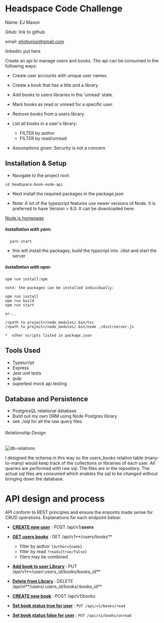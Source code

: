 # Headspace Code Challenge

Name: EJ Mason

Gitub: link to github

email: eliotjunior@gmail.com

linkedin: put here

Create an api to manage users and books. The api can be consumed in the following ways:

* Create user accounts with unique user names.
* Create a book that has a title and a library.
* Add books to users libraries in the 'unread' state.
* Mark books as read or unread for a specific user.
* Remove books from a users library.
* List all books in a user's library:
  * FILTER by author
  * FILTER by read/unread.

* Assumptions given: Security is not a concern.

## Installation & Setup

* Navigate to the project root:

```
cd headspace-book-node-api
```
* Next install the required packages in the package.json

* Note: A lot of the typescript features use newer versions of Node. It is preferred to have Version > 8.0. It can be downloaded here:

[Node js homepage](https://nodejs.org/en/)

##### Installation with yarn:

```
  yarn start
```
* this will install the packages, build the typscript into ./dist and start the server

##### Installation with npm:

```
npm run install:npm

note: the packages can be installed individually:

npm run install
npm run build
npm run start

or...

/<path to project>/node_modules/.bin/tsc
/<path to project>/node_modules/.bin/node ./dist/server.js

*  other scripts listed in package.json
```

## Tools Used

* Typescript
* Express
* Jest unit tests
* gulp
* supertest mock api testing

## Database and Persistence

* PostgresQL relational database
* Build out my own ORM using Node Postgres library
* see ./sql for all the raw query files

###### Relationship Design

![db-relations](https://i.imgur.com/KFoihbk.png)

I designed the schema in this way so the users_books relation table (many-to-many) would keep track of the collections or librairies of each user. All queries are performed with raw sql. The files are in the repository. The actual sql files are consumed which enables the sql to be changed without bringing down the database.


# API design and process

API conform to REST principles and ensure the enpoints made sense for CRUD operations. Explanations for each endpoint below:

* [**CREATE new user**](docs/userCreate.md) : POST /api/v1/**users**

* [**GET users books**](docs/userCreate.md) : GET /api/v1**/users/books**
  * filter by author `?author={name}`
  * filter by read   `?read={true/false}`
  * filers may be combined

* [**Add book to user Library**](docs/userCreate.md) : PUT /api/v1**/user/:users_id/books/books_id**


* [**Delete from Library**](docs/userCreate.md) : DELETE /api/vi**/users/:users_id/books/:books_id**

* [**CREATE new book**](docs/userCreate.md) : POST /api/v1/books

* [**Set book status true for user**](docs/userCreate.md) : `PUT /api/v1/books/read`

* [**Set book status false for user**](docs/userCreate.md) : `PUT /api/v1/books/unread`






